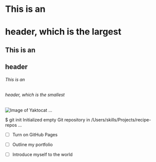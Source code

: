 # This is an <h1> header, which is the largest
## This is an <h2> header
###### This is an <h6> header, which is the smallest
![Image of Yaktocat](https://octodex.github.com/images/yaktocat.png)
...

$ git init
Initialized empty Git repository in /Users/skills/Projects/recipe-repos
...
- [ ] Turn on GitHub Pages
- [ ] Outline my portfolio
- [ ] Introduce myself to the world





